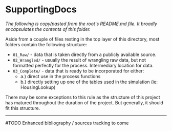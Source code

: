 # SupportingDocs

*The following is copy/pasted from the root's README.md file.*
*It broadly encapsulates the contents of this folder.*

Aside from a couple of files resting in the top layer of this directory, most folders contain the following structure:

* `01_Raw/` - data that is taken directly from a publicly available source.
* `02_Wrangled/` - usually the result of wrangling raw data, but not formatted perfectly for the process. Intermediary location for data.
* `03_Complete/` - data that is ready to be incorporated for either:
    * a.) direct use in the process functions
    * b.) directly setting up one of the tables used in the simulation (ie: HousingLookup)

There may be some exceptions to this rule as the structure of this project has matured throughout the duration of the project.
But generally, it should fit this structure.

--------

#TODO
Enhanced bibliography / sources tracking to come